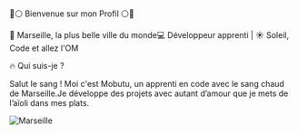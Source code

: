 💙⚪ Bienvenue sur mon Profil ⚪💙

📍 Marseille, la plus belle ville du monde💻 Développeur apprenti | ☀️ Soleil, Code et allez l'OM

🔥 Qui suis-je ?

Salut le sang ! Moi c'est Mobutu, un apprenti en code avec le sang chaud de Marseille.Je développe des projets avec autant d’amour que je mets de l’aïoli dans mes plats.

![Marseille](https://upload.wikimedia.org/wikipedia/commons/thumb/3/3d/Views_of_Marseille_from_the_Cit%C3%A9_radieuse_4.jpg/139px-Views_of_Marseille_from_the_Cit%C3%A9_radieuse_4.jpg)


